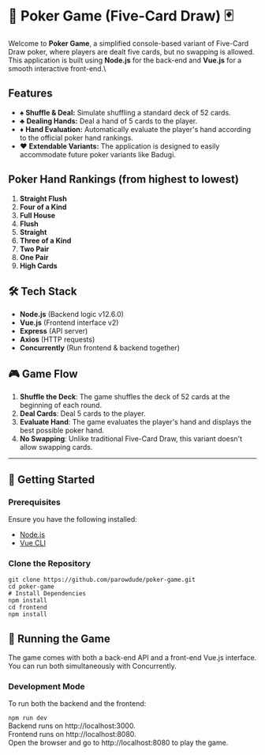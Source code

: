 # 🎲 Poker Game (Five-Card Draw) 🃏

Welcome to **Poker Game**, a simplified console-based variant of Five-Card Draw poker, where players are dealt five cards, but no swapping is allowed.\
This application is built using **Node.js** for the back-end and **Vue.js** for a smooth interactive front-end.\

## Features

- ♠️ **Shuffle & Deal:** Simulate shuffling a standard deck of 52 cards.
- ♣️ **Dealing Hands:** Deal a hand of 5 cards to the player.
- ♦️ **Hand Evaluation:** Automatically evaluate the player's hand according to the official poker hand rankings.
- ♥ **Extendable Variants:** The application is designed to easily accommodate future poker variants like Badugi.

## Poker Hand Rankings (from highest to lowest)

1. **Straight Flush**
2. **Four of a Kind**
3. **Full House**
4. **Flush**
5. **Straight**
6. **Three of a Kind**
7. **Two Pair**
8. **One Pair**
9. **High Cards**

## 🛠️ Tech Stack

- **Node.js** (Backend logic v12.6.0)
- **Vue.js** (Frontend interface v2)
- **Express** (API server)
- **Axios** (HTTP requests)
- **Concurrently** (Run frontend & backend together)

## 🎮 Game Flow

1. **Shuffle the Deck**: The game shuffles the deck of 52 cards at the beginning of each round.
2. **Deal Cards**: Deal 5 cards to the player.
3. **Evaluate Hand**: The game evaluates the player's hand and displays the best possible poker hand.
4. **No Swapping**: Unlike traditional Five-Card Draw, this variant doesn't allow swapping cards.

---

## 🚀 Getting Started

### Prerequisites

Ensure you have the following installed:

- [Node.js](https://nodejs.org/en/)
- [Vue CLI](https://cli.vuejs.org/)

### Clone the Repository

```
git clone https://github.com/parowdude/poker-game.git
cd poker-game
# Install Dependencies
npm install
cd frontend
npm install
```

## 🎲 Running the Game
The game comes with both a back-end API and a front-end Vue.js interface. You can run both simultaneously with Concurrently.

### Development Mode
To run both the backend and the frontend:

`npm run dev`\
Backend runs on http://localhost:3000. \
Frontend runs on http://localhost:8080. \
Open the browser and go to http://localhost:8080 to play the game.


